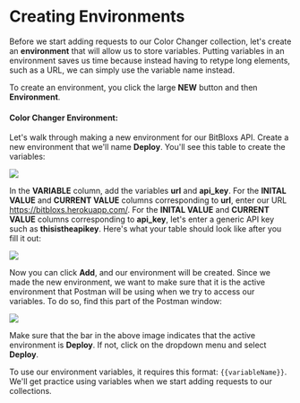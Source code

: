 <!-- title={Creating Environments} -->

# Creating Environments

Before we start adding requests to our Color Changer collection, let's create an **environment** that will allow us to store variables. Putting variables in an environment saves us time because instead having to retype long elements, such as a URL, we can simply use the variable name instead.

To create an environment, you click the large **NEW** button and then **Environment**.

#### Color Changer Environment:

Let's walk through making a new environment for our BitBloxs API. Create a new environment that we'll name **Deploy**. You'll see this table to create the variables:

<img src="https://i.imgur.com/ytVwAo9.jpg">

In the **VARIABLE** column, add the variables **url** and **api_key**. For the **INITAL VALUE** and **CURRENT VALUE** columns corresponding to **url**, enter our URL https://bitbloxs.herokuapp.com/. For the **INITAL VALUE** and **CURRENT VALUE** columns corresponding to **api_key**, let's enter a generic API key such as **thisistheapikey**. Here's what your table should look like after you fill it out:

<img src="https://i.imgur.com/HaVOOIh.jpg[/img]">

Now you can click **Add**, and our environment will be created. Since we made the new environment, we want to make sure that it is the active environment that Postman will be using when we try to access our variables. To do so, find this part of the Postman window:

<img src="https://i.imgur.com/kMUuS55.jpg">

Make sure that the bar in the above image indicates that the active environment is **Deploy**. If not, click on the dropdown menu and select **Deploy**.

To use our environment variables, it requires this format: `{{variableName}}`. We'll get practice using variables when we start adding requests to our collections.